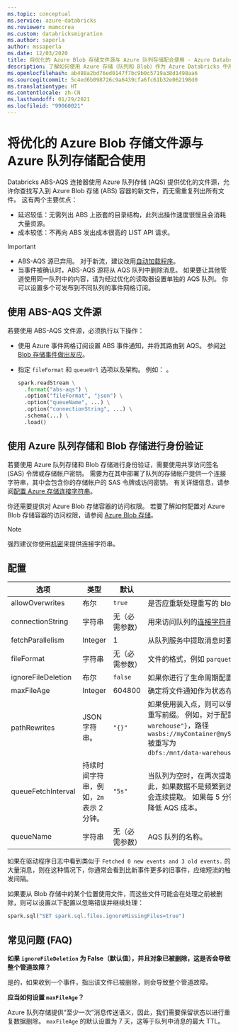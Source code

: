 ```yaml
---
ms.topic: conceptual
ms.service: azure-databricks
ms.reviewer: mamccrea
ms.custom: databricksmigration
ms.author: saperla
author: mssaperla
ms.date: 12/03/2020
title: 将优化的 Azure Blob 存储文件源与 Azure 队列存储配合使用 - Azure Databricks
description: 了解如何使用 Azure 存储（队列和 Blob）作为 Azure Databricks 中用于流式传输数据的源。
ms.openlocfilehash: ab488a2bd76ed0147f7bc9b0c5719a38d1498aa6
ms.sourcegitcommit: 5c4ed6b098726c9a6439cfa6fc61b32e062198d0
ms.translationtype: HT
ms.contentlocale: zh-CN
ms.lasthandoff: 01/29/2021
ms.locfileid: "99060021"
---
```

# <a name="optimized-azure-blob-storage-file-source-with-azure-queue-storage"></a>将优化的 Azure Blob 存储文件源与 Azure 队列存储配合使用

Databricks ABS-AQS 连接器使用 Azure 队列存储 (AQS) 提供优化的文件源，允许你查找写入到 Azure Blob 存储 (ABS) 容器的新文件，而无需重复列出所有文件。 这有两个主要优点：

* 延迟较低：无需列出 ABS 上嵌套的目录结构，此列出操作速度很慢且会消耗大量资源。
* 成本较低：不再向 ABS 发出成本很高的 LIST API 请求。

> [!IMPORTANT]
>
> * ABS-AQS 源已弃用。 对于新流，建议改用[自动加载程序](auto-loader.md)。
> * 当事件被确认时，ABS-AQS 源将从 AQS 队列中删除消息。 如果要让其他管道使用同一队列中的内容，请为经过优化的读取器设置单独的 AQS 队列。 你可以设置多个可发布到不同队列的事件网格订阅。

## <a name="use-the-abs-aqs-file-source"></a>使用 ABS-AQS 文件源

若要使用 ABS-AQS 文件源，必须执行以下操作：

* 使用 Azure 事件网格订阅设置 ABS 事件通知，并将其路由到 AQS。 参阅[对 Blob 存储事件做出反应](/storage/blobs/storage-blob-event-overview)。
* 指定 ``fileFormat`` 和 ``queueUrl`` 选项以及架构。 例如： 。

  ```python
  spark.readStream \
    .format("abs-aqs") \
    .option("fileFormat", "json") \
    .option("queueName", ...) \
    .option("connectionString", ...) \
    .schema(...) \
    .load()
  ```

## <a name="authenticate-with-azure-queue-storage-and-blob-storage"></a>使用 Azure 队列存储和 Blob 存储进行身份验证

若要使用 Azure 队列存储和 Blob 存储进行身份验证，需要使用共享访问签名 (SAS) 令牌或存储帐户密钥。 需要为在其中部署了队列的存储帐户提供一个连接字符串，其中会包含你的存储帐户的 SAS 令牌或访问密钥。 有关详细信息，请参阅[配置 Azure 存储连接字符串](/storage/common/storage-configure-connection-string)。

你还需要提供对 Azure Blob 存储容器的访问权限。 若要了解如何配置对 Azure Blob 存储容器的访问权限，请参阅 [Azure Blob 存储](../../../data/data-sources/azure/azure-storage.md#azure-storage)。

> [!NOTE]
>
> 强烈建议你使用[机密](../../../security/secrets/secrets.md)来提供连接字符串。

## <a name="configuration"></a>配置

| 选项                    | 类型                                                                  | 默认                      | 说明                                                                                                                                                                                                                                                                                                                                                                                                                          |
|---------------------------|-----------------------------------------------------------------------|------------------------------|--------------------------------------------------------------------------------------------------------------------------------------------------------------------------------------------------------------------------------------------------------------------------------------------------------------------------------------------------------------------------------------------------------------------------------------|
| allowOverwrites           | 布尔                                                               | ``true``                     | 是否应重新处理重写的 blob。                                                                                                                                                                                                                                                                                                                                                                          |
| connectionString          | 字符串                                                                | 无（必需参数）        | 用来访问队列的[连接字符串](https://docs.microsoft.com/azure/storage/common/storage-configure-connection-string)。                                                                                                                                                                                                                                                                                                   |
| fetchParallelism          | Integer                                                               | 1                            | 从队列服务中提取消息时要使用的线程数。                                                                                                                                                                                                                                                                                                                                                           |
| fileFormat                | 字符串                                                                | 无（必需参数）        | 文件的格式，例如 ``parquet``、``json``、``csv``、``text``，等等。                                                                                                                                                                                                                                                                                                                                                 |
| ignoreFileDeletion        | 布尔                                                               | ``false``                    | 如果你进行了生命周期配置或手动删除了源文件，则必须将此选项设置为 ``true``。                                                                                                                                                                                                                                                                                                                  |
| maxFileAge                | Integer                                                               | 604800                       | 确定将文件通知作为状态存储多长时间（以秒为单位）以防止重复处理。                                                                                                                                                                                                                                                                                                                             |
| pathRewrites              | JSON 字符串。                                                        | ``"{}"``                     | 如果使用装入点，则可以使用装入点重写 ``container@storageAccount/key`` 路径的前缀。 只能重写前缀。 例如，对于配置 ``{"myContainer@myStorageAccount/path": "dbfs:/mnt/data-warehouse"}``，路径 ``wasbs://myContainer@myStorageAccount.blob.windows.core.net/path/2017/08/fileA.json`` 被重写为<br>``dbfs:/mnt/data-warehouse/2017/08/fileA.json``. |
| queueFetchInterval        | 持续时间字符串，例如，``2m`` 表示 2 分钟。                 | ``"5s"``                     | 当队列为空时，在两次提取之间等待的时长。 Azure 按照向 AQS 发出的 API 请求收费。 因此，如果数据不是频繁到达，则可以将此值设置为较长的持续时间。 只要队列不为空，我们就会连续提取。 如果每 5 分钟创建一次新文件，则可能需要设置较高的 ``queueFetchInterval`` 以降低 AQS 成本。                                                            |
| queueName                 | 字符串                                                                | 无（必需参数）        | AQS 队列的名称。                                                                                                                                                                                                                                                                                                                                                                                                           |

如果在驱动程序日志中看到类似于 ``Fetched 0 new events and 3 old events.`` 的大量消息，则在这种情况下，你通常会看到比新事件更多的旧事件，应缩短流的触发间隔。

如果要从 Blob 存储中的某个位置使用文件，而这些文件可能会在处理之前被删除，则可以设置以下配置以忽略错误并继续处理：

```python
spark.sql("SET spark.sql.files.ignoreMissingFiles=true")
```

## <a name="frequently-asked-questions-faq"></a>常见问题 (FAQ)

**如果 ``ignoreFileDeletion`` 为 False（默认值），并且对象已被删除，这是否会导致整个管道故障？**

是的，如果收到一个事件，指出该文件已被删除，则会导致整个管道故障。

**应当如何设置 ``maxFileAge``？**

Azure 队列存储提供“至少一次”消息传送语义，因此，我们需要保留状态以进行重复数据删除。 ``maxFileAge`` 的默认设置为 7 天，这等于队列中消息的最大 TTL。